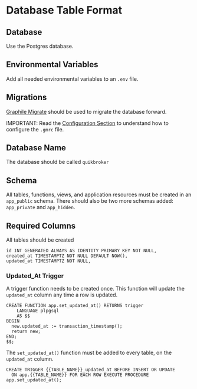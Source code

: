 # Database Table Format

## Database

Use the Postgres database.

## Environmental Variables

Add all needed environmental variables to an `.env` file.

## Migrations

[Graphile Migrate](https://github.com/graphile/migrate) should be used to migrate the database forward.

IMPORTANT: Read the [Configuration Section](https://github.com/graphile/migrate?tab=readme-ov-file#configuration) to understand how to configure the `.gmrc` file.

## Database Name

The database should be called `quikbroker`

## Schema

All tables, functions, views, and application resources must be created in an `app_public` schema.
There should also be two more schemas added: `app_private` and `app_hidden`.

## Required Columns

All tables should be created 

```
id INT GENERATED ALWAYS AS IDENTITY PRIMARY KEY NOT NULL,
created_at TIMESTAMPTZ NOT NULL DEFAULT NOW(),
updated_at TIMESTAMPTZ NOT NULL,
```

### Updated_At Trigger

A trigger function needs to be created once. This function will update the `updated_at` column any time a row is updated.

```
CREATE FUNCTION app.set_updated_at() RETURNS trigger
    LANGUAGE plpgsql
    AS $$
BEGIN
  new.updated_at := transaction_timestamp();
  return new;
END;
$$;
```

The `set_updated_at()` function must be added to every table, on the `updated_at` column.

```
CREATE TRIGGER {{TABLE_NAME}}_updated_at BEFORE INSERT OR UPDATE
  ON app.{{TABLE_NAME}} FOR EACH ROW EXECUTE PROCEDURE app.set_updated_at();
```
